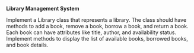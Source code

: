 **Library Management System**

Implement a Library class that represents a library. The class should have methods to add a book, remove a book, borrow a book, and return a book. Each book can have attributes like title, author, and availability status. Implement methods to display the list of available books, borrowed books, and book details.